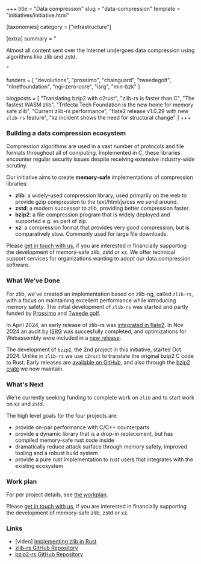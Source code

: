 +++
title = "Data compression"
slug = "data-compression"
template = "initiatives/initiative.html"

[taxonomies]
category = ["infrastructure"]

[extra]
summary = "<p>Almost all content sent over the Internet undergoes data compression using algorithms like zlib and zstd.</p>"

funders = [
    "devolutions", 
    "prossimo", 
    "chainguard", 
    "tweedegolf", 
    "nlnetfoundation", 
    "ngi-zero-core",
    "isrg",
    "min-bzk"
]

blogposts = [
    "Translating bzip2 with c2rust",
    "zlib-rs is faster than C",
    "The fastest WASM zlib",
    "Trifecta Tech Foundation is the new home for memory safe zlib",
    "Current zlib-rs performance",
    "flate2 release v1.0.29 with new `zlib-rs` feature",
    "xz incident shows the need for structural change"
]
+++

### Building a data compression ecosystem

Compression algorithms are used in a vast number of protocols and file formats throughout all of computing. Implemented in C, these libraries encounter regular security issues despite receiving extensive industry-wide scrutiny.

Our initiative aims to create **memory-safe** implementations of compression libraries:

- **zlib**: a widely-used compression library, used primarily on the web to provide gzip compression to the text/html/js/css we send around.
- **zstd**: a modern successor to zlib, providing better compression faster. 
- **bzip2**: a file compression program that is widely deployed and supported e.g. as part of zip.
- **xz**: a compression format that provides very good compression, but is comparatively slow. Commonly used for large file downloads.

Please [get in touch with us](/support), if you are interested in financially supporting the development of memory-safe zlib, zstd or xz. We offer technical support services for organizations wanting to adopt our data compression software.

### What We've Done

For zlib, we've created an implementation based on zlib-ng, called `zlib-rs`, with a focus on maintaining excellent performance while introducing memory safety. The initial development of `zlib-rs` was started and partly funded by [Prossimo](https://www.memorysafety.org/initiative/zlib/) and [Tweede golf](https://tweedegolf.nl/en).

In April 2024, an early release of zlib-rs was [integrated in flate2](https://github.com/rust-lang/flate2-rs/releases/tag/1.0.29). In Nov 2024 an audit by [ISRG](https://www.abetterinternet.org/) was succesfully completed, and optimizations for Webassembly were included in a [new release](https://github.com/trifectatechfoundation/zlib-rs/releases).

The development of `bzip2`, the 2nd project in this initiative, started Oct 2024. Unlike in `zlib-rs` we use `c2rust` to translate the original bzip2 C code to Rust. Early releases are [available on GitHub](https://github.com/trifectatechfoundation/libbzip2-rs?tab=readme-ov-file#how-to-use-libbzip2-rs-in-your-project), and also through the [bzip2 crate](https://crates.io/crates/bzip2) we now maintain.

### What's Next

We're currently seeking funding to complete work on `zlib` and to start work on xz and zstd. 

The high level goals for the four projects are:

- provide on-par performance with C/C++ counterparts
- provide a dynamic library that is a drop-in replacement, but has compiled memory-safe rust code inside
- dramatically reduce attack surface through memory safety, improved tooling and a robust build system
- provide a pure rust implementation to rust users that integrates with the existing ecosystem

### Work plan

For per project details, see [the workplan](/initiatives/workplans/data-compression).

Please [get in touch with us](/support), if you are interested in financially supporting the development of memory-safe zlib, zstd or xz.

### Links

- [video] [Implementing zlib in Rust](https://www.youtube.com/watch?v=mvzHQdCLkOY&list=PL8Q1w7Ff68DBZZbJt3ie5MUoJV5v2HeA7&index=11)
- [zlib-rs GitHub Repository](https://github.com/trifectatechfoundation/zlib-rs/)
- [bzip2-rs GitHub Repository](https://github.com/trifectatechfoundation/bzip2-rs)
